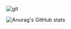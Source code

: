 
![git](https://user-images.githubusercontent.com/89920196/147542979-d7e55bb6-632b-4339-b290-aedd4424da7c.JPG)

![Anurag's GitHub stats](https://github-readme-stats.vercel.app/api?username=youngthing&show_icons=true&theme=graywhite)

<!--
**youngthing/youngthing** is a ✨ _special_ ✨ repository because its `README.md` (this file) appears on your GitHub profile.

Here are some ideas to get you started:

- 🔭 I’m currently working on ...
- 🌱 I’m currently learning ...
- 👯 I’m looking to collaborate on ...
- 🤔 I’m looking for help with ...
- 💬 Ask me about ...
- 📫 How to reach me: ...
- 😄 Pronouns: ...
- ⚡ Fun fact: ...
-->
